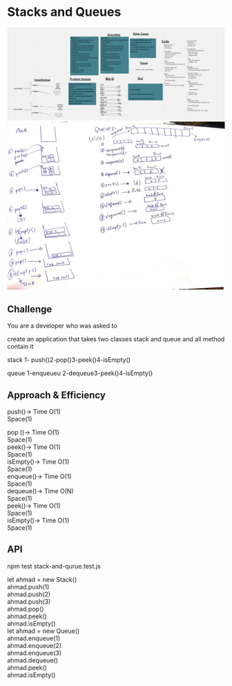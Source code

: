 # Stacks and Queues
![Whiteboard](./stack-and-queue.png)
![visual](./visual.jpeg)

## Challenge
You are a developer who was asked to 

create an application  that takes two classes stack and queue and all method contain it 

stack 1- push()2-pop()3-peek()4-isEmpty()

queue 1-enqueueu 2-dequeue3-peek()4-isEmpty()

## Approach & Efficiency
push()-> Time O(1) <br>
          Space(1)<br>

pop ()-> Time O(1)<br>
          Space(1)<br>
peek()-> Time O(1)<br>
          Space(1)<br>
isEmpty()-> Time O(1)<br>
          Space(1) <br>
enqueue()-> Time O(1)<br>
          Space(1)<br>
dequeue()-> Time O(N)<br>
          Space(1)<br>
peek()-> Time O(1)<br>
          Space(1)<br>
isEmpty()-> Time O(1)<br>
          Space(1)       <br>                                                              
## API
npm test stack-and-qurue.test.js

let ahmad = new Stack()<br>
ahmad.push(1)<br>
ahmad.push(2)<br>
ahmad.push(3)<br>
ahmad.pop()<br>
ahmad.peek()<br>
ahmad.isEmpty()<br>
let ahmad = new Queue()<br>
ahmad.enqueue(1)<br>
ahmad.enqueue(2)<br>
ahmad.enqueue(3)<br>
ahmad.dequeue()<br>
ahmad.peek()<br>
ahmad.isEmpty()<br>